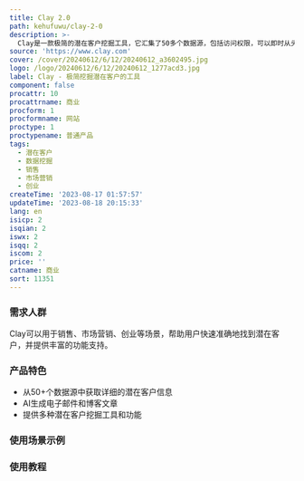 ```yaml
---
title: Clay 2.0
path: kehufuwu/clay-2-0
description: >-
  Clay是一款极简的潜在客户挖掘工具，它汇集了50多个数据源，包括访问权限，可以即时从头开始构建高度定向的潜在客户列表。Clay能够帮助你轻松地找到潜在客户，并提供详细的信息，如联系方式、职位、公司信息等。它还提供了丰富的功能，包括AI生成的电子邮件、AI生成的博客文章、AI生成的图片等。无论你是销售人员、市场营销人员还是创业者，Clay都能帮助你快速准确地找到潜在客户，并帮助你提升业绩。
source: 'https://www.clay.com'
cover: /cover/20240612/6/12/20240612_a3602495.jpg
logo: /logo/20240612/6/12/20240612_1277acd3.jpg
label: Clay - 极简挖掘潜在客户的工具
component: false
procattr: 10
procattrname: 商业
procform: 1
procformname: 网站
proctype: 1
proctypename: 普通产品
tags:
  - 潜在客户
  - 数据挖掘
  - 销售
  - 市场营销
  - 创业
createTime: '2023-08-17 01:57:57'
updateTime: '2023-08-18 20:15:33'
lang: en
isicp: 2
isqian: 2
iswx: 2
isqq: 2
iscom: 2
price: ''
catname: 商业
sort: 11351
---
```




### 需求人群
Clay可以用于销售、市场营销、创业等场景，帮助用户快速准确地找到潜在客户，并提供丰富的功能支持。

### 产品特色
- 从50+个数据源中获取详细的潜在客户信息
- AI生成电子邮件和博客文章
- 提供多种潜在客户挖掘工具和功能

### 使用场景示例


### 使用教程


  
